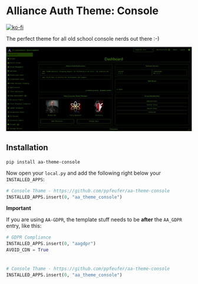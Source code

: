 # Alliance Auth Theme: Console

[![ko-fi](https://ko-fi.com/img/githubbutton_sm.svg)](https://ko-fi.com/N4N8CL1BY)

The perfect theme for all old school console nerds out there :-)

![AA Theme: Console](https://raw.githubusercontent.com/ppfeufer/aa-theme-console/master/aa_theme_console/images/aa-theme-console.jpg)

## Installation

```shell
pip install aa-theme-console
```

Now open your `local.py` and add the following right below your `INSTALLED_APPS`:
```python
# Console Thame - https://github.com/ppfeufer/aa-theme-console
INSTALLED_APPS.insert(0, "aa_theme_console")
```

**Important**

If you are using `AA-GDPR`, the template stuff needs to be **after** the `AA_GDPR`
entry, like this:

```python
# GDPR Compliance
INSTALLED_APPS.insert(0, "aagdpr")
AVOID_CDN = True


# Console Thame - https://github.com/ppfeufer/aa-theme-console
INSTALLED_APPS.insert(0, "aa_theme_console")
```
